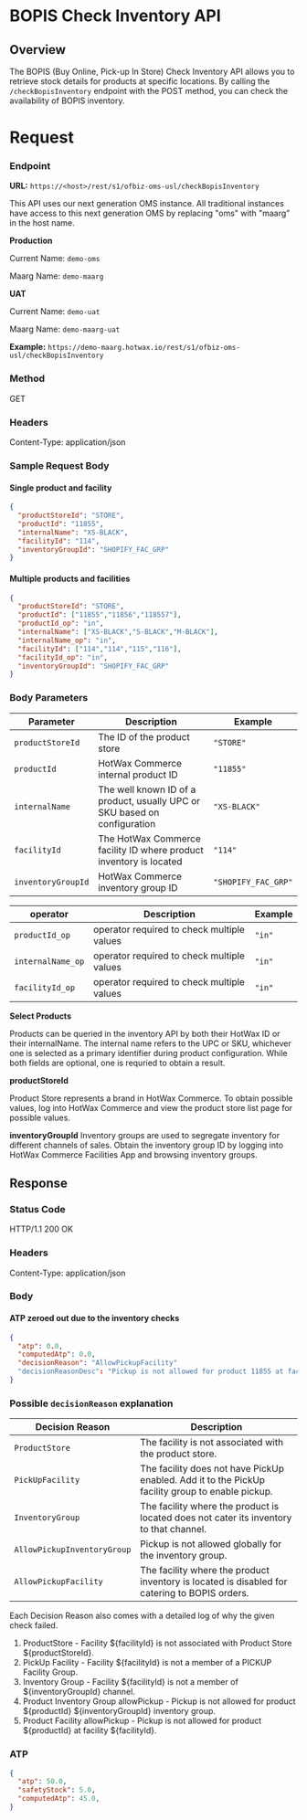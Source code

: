 # BOPIS Check Inventory API 

## Overview
The BOPIS (Buy Online, Pick-up In Store) Check Inventory API allows you to retrieve stock details for products at specific locations. By calling the `/checkBopisInventory` endpoint with the POST method, you can check the availability of BOPIS inventory.


# Request

### Endpoint

**URL:** `https://<host>/rest/s1/ofbiz-oms-usl/checkBopisInventory`  

This API uses our next generation OMS instance. All traditional instances have access to this next generation OMS by replacing "oms" with "maarg" in the host name.

**Production**

Current Name: `demo-oms`

Maarg Name: `demo-maarg`

**UAT**

Current Name: `demo-uat`

Maarg Name: `demo-maarg-uat`


**Example:** `https://demo-maarg.hotwax.io/rest/s1/ofbiz-oms-usl/checkBopisInventory` 

### Method
GET

### Headers

Content-Type: application/json


### Sample Request Body

#### Single product and facility

```json
{
  "productStoreId": "STORE",
  "productId": "11855",
  "internalName": "XS-BLACK",
  "facilityId": "114",
  "inventoryGroupId": "SHOPIFY_FAC_GRP"
}
```

#### Multiple products and facilities
```json
{
  "productStoreId": "STORE",
  "productId": ["11855","11856","118557"],
  "productId_op": "in",
  "internalName": ["XS-BLACK","S-BLACK","M-BLACK"],
  "internalName_op": "in",
  "facilityId": ["114","114","115","116"],
  "facilityId_op": "in",
  "inventoryGroupId": "SHOPIFY_FAC_GRP"
}
```

### Body Parameters

| Parameter        | Description                                             | Example             |
|------------------|---------------------------------------------------------|---------------------|
| `productStoreId` | The ID of the product store                             | `"STORE"`           |
| `productId`      | HotWax Commerce internal product ID                     | `"11855"`           |
| `internalName`   | The well known ID of a product, usually UPC or SKU based on configuration| `"XS-BLACK"`           |
| `facilityId`     | The HotWax Commerce facility ID where product inventory is located | `"114"`             |
| `inventoryGroupId` | HotWax Commerce inventory group ID                     | `"SHOPIFY_FAC_GRP"` |

| operator        | Description                                              | Example            |
|------------------|---------------------------------------------------------|--------------------|
| `productId_op`      | operator required to check multiple values           | `"in"`             |
| `internalName_op`   | operator required to check multiple values           | `"in"`             |
| `facilityId_op`     | operator required to check multiple values           | `"in"`             |

**Select Products**

Products can be queried in the inventory API by both their HotWax ID or their internalName. The internal name refers to the UPC or SKU, whichever one is selected as a primary identifier during product configuration. While both fields are optional, one is requried to obtain a result.

**productStoreId**

Product Store represents a brand in HotWax Commerce. To obtain possible values, log into HotWax Commerce and view the product store list page for possible values.

**inventoryGroupId**
Inventory groups are used to segregate inventory for different channels of sales. Obtain the inventory group ID by logging into HotWax Commerce Facilities App and browsing inventory groups.

## Response

### Status Code

HTTP/1.1 200 OK

### Headers

Content-Type: application/json


### Body

#### ATP zeroed out due to the inventory checks

```json
{
  "atp": 0.0,
  "computedAtp": 0.0,
  "decisionReason": "AllowPickupFacility"
  "decisionReasonDesc": "Pickup is not allowed for product 11855 at facility 115."
}
```

### Possible `decisionReason` explanation

| Decision Reason             | Description                                                                 |
|-----------------------------|-----------------------------------------------------------------------------|
| `ProductStore`              | The facility is not associated with the product store.                     |
| `PickUpFacility`          | The facility does not have PickUp enabled. Add it to the PickUp facility group to enable pickup.        |
| `InventoryGroup`            | The facility where the product is located does not cater its inventory to that channel. |
| `AllowPickupInventoryGroup` | Pickup is not allowed globally for the inventory group.                     |
| `AllowPickupFacility`       | The facility where the product inventory is located is disabled for catering to BOPIS orders. 

Each Decision Reason also comes with a detailed log of why the given check failed.

1. ProductStore - Facility ${facilityId} is not associated with Product Store ${productStoreId}.
2. PickUp Facility - Facility ${facilityId} is not a member of a PICKUP Facility Group.
3. Inventory Group - Facility ${facilityId} is not a member of ${inventoryGroupId} channel.
4. Product Inventory Group allowPickup - Pickup is not allowed for product ${productId} ${inventoryGroupId} inventory group.
5. Product Facility allowPickup - Pickup is not allowed for product ${productId} at facility ${facilityId}.

### ATP

```json
{
  "atp": 50.0,
  "safetyStock": 5.0,
  "computedAtp": 45.0,
}
```
